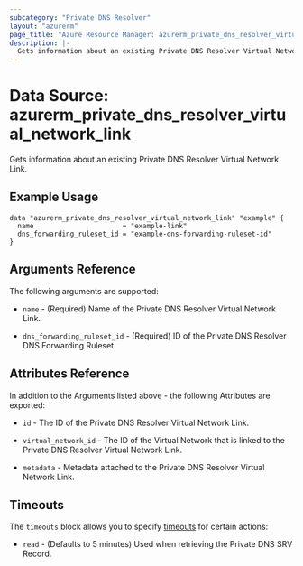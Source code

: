 ```yaml
---
subcategory: "Private DNS Resolver"
layout: "azurerm"
page_title: "Azure Resource Manager: azurerm_private_dns_resolver_virtual_network_link"
description: |-
  Gets information about an existing Private DNS Resolver Virtual Network Link.
---
```


# Data Source: azurerm_private_dns_resolver_virtual_network_link

Gets information about an existing Private DNS Resolver Virtual Network Link.

## Example Usage

```hcl
data "azurerm_private_dns_resolver_virtual_network_link" "example" {
  name                      = "example-link"
  dns_forwarding_ruleset_id = "example-dns-forwarding-ruleset-id"
}
```

## Arguments Reference

The following arguments are supported:

* `name` - (Required) Name of the Private DNS Resolver Virtual Network Link.

* `dns_forwarding_ruleset_id` - (Required) ID of the Private DNS Resolver DNS Forwarding Ruleset.

## Attributes Reference

In addition to the Arguments listed above - the following Attributes are exported:

* `id` - The ID of the Private DNS Resolver Virtual Network Link.

* `virtual_network_id` - The ID of the Virtual Network that is linked to the Private DNS Resolver Virtual Network Link.

* `metadata` - Metadata attached to the Private DNS Resolver Virtual Network Link.

## Timeouts

The `timeouts` block allows you to specify [timeouts](https://www.terraform.io/language/resources/syntax#operation-timeouts) for certain actions:

* `read` - (Defaults to 5 minutes) Used when retrieving the Private DNS SRV Record.
